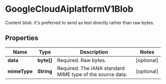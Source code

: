 

# GoogleCloudAiplatformV1Blob

Content blob. It's preferred to send as text directly rather than raw bytes.

## Properties

| Name | Type | Description | Notes |
|------------ | ------------- | ------------- | -------------|
|**data** | **byte[]** | Required. Raw bytes. |  [optional] |
|**mimeType** | **String** | Required. The IANA standard MIME type of the source data. |  [optional] |



